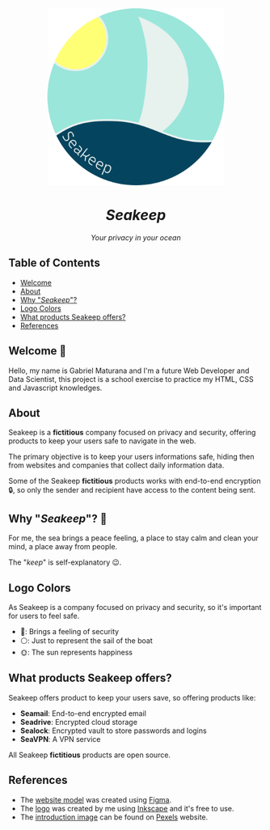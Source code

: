 <div align="center">
  <img src="./images/logo.png" width="350">
  <h1 style="font-style:italic;">Seakeep</h1>
  <p style="font-style:italic;">Your privacy in your ocean</p>
</div>

## Table of Contents

- [Welcome](#welcome)
- [About](#about)
- [Why "*Seakeep*"?](#why-seakeep)
- [Logo Colors](#logo-colors)
- [What products Seakeep offers?](#what-products-seakeep-offers)
- [References](#references)

## Welcome 👋

Hello, my name is Gabriel Maturana and I'm a future Web Developer
and Data Scientist, this project is a school exercise to practice my HTML, CSS
and Javascript knowledges.

## About

Seakeep is a **fictitious** company focused on privacy and security, offering
products to keep your users safe to navigate in the web.

The primary objective is to keep your users informations safe, hiding then from
websites and companies that collect daily information data.

Some of the Seakeep **fictitious** products works with end-to-end encryption 🔒, so only
the sender and recipient have access to the content being sent.

## Why "*Seakeep*"? 🤔

For me, the sea brings a peace feeling, a place to stay calm and clean your
mind, a place away from people.

The "*keep*" is self-explanatory 😉.

## Logo Colors

As Seakeep is a company focused on privacy and security, so it's important for
users to feel safe.

- 🔵: Brings a feeling of security
- ⚪: Just to represent the sail of the boat
- 🌞: The sun represents happiness

## What products Seakeep offers?

Seakeep offers product to keep your users save, so offering products like:

- **Seamail**: End-to-end encrypted email
- **Seadrive**: Encrypted cloud storage
- **Sealock**: Encrypted vault to store passwords and logins
- **SeaVPN**: A VPN service

All Seakeep **fictitious** products are open source.

## References

- The [website model](https://www.figma.com/file/brcGJqpN7TMxJqoiEg2Sje/Seakeep?node-id=41%3A2)
  was created using [Figma](https://figma.com).
- The [logo](./images/logo.png) was created by me using
  [Inkscape](https://inkscape.org/) and it's free to use.
- The [introduction image](./images/intro-brackground.png) can be found on 
  [Pexels](https://www.pexels.com/photo/sea-dawn-nature-sunset-5146315/) website.
